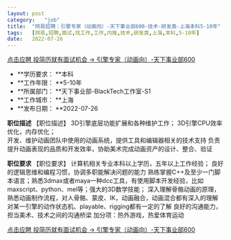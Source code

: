 ```yaml
---
layout:	post
category:	"job"
title:	"网易招聘：引擎专家（动画向）-天下事业部600-技术-研发类-上海本科5-10年"
tags:	[网易,招聘,面试,找工作,工作,内推,技术,研发类,上海,本科,5-10年]
date:	2022-07-26
---
```


[点击应聘 投简历就有面试机会 -> 引擎专家（动画向）-天下事业部600](http://mobile.bole.netease.com/bole/boleDetail?id=41825&employeeId=346f03c3cda5f04c&key=all)



- **学历要求： **本科
- **工作年限： **5-10年
- **所属部门： **天下事业部-BlackTech工作室-S1
- **工作城市： **上海
- **发布日期： **2022-07-26



**职位描述**
【职位描述】
3D引擎底层功能扩展和各种维护工作；
3D引擎CPU效率优化，内存优化；   
开发、维护动画团队中使用的动画系统，提供工具和编辑器相关的技术支持
负责提升动画表现的品质和开发效率，协助美术完成动画资产的设计、整合、验证



**职位要求**
【职位要求】
计算机相关专业本科以上学历，五年以上工作经验；
良好的逻辑思维和编程习惯，协调多职能解决问题的能力
熟练掌握C++及至少一门脚本语言；熟悉3dmax或者maya一种dcc工具，有使用脚本开发经验，比如maxscript、python、mel等；强大的3D数学技能；
深入理解骨骼动画的原理，熟悉动画制作流程，对人骨骼、蒙皮、IK，动画融合，动画混合都有深入的理解
对某一引擎的动作状态机、playable、rigging都有一定的了解
良好的沟通能力，担当美术、技术之间的沟通桥梁
加分项：热外游戏，热爱体育运动



[点击应聘 投简历就有面试机会 -> 引擎专家（动画向）-天下事业部600](http://mobile.bole.netease.com/bole/boleDetail?id=41825&employeeId=346f03c3cda5f04c&key=all)